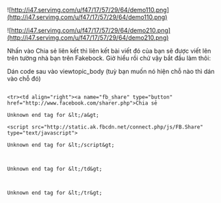 ![http://i47.servimg.com/u/f47/17/57/29/64/demo110.png](http://i47.servimg.com/u/f47/17/57/29/64/demo110.png)

![http://i47.servimg.com/u/f47/17/57/29/64/demo210.png](http://i47.servimg.com/u/f47/17/57/29/64/demo210.png)

Nhấn vào Chia sẻ liên kết thì liên kết bài viết đó của bạn sẽ được viết lên trên tường nhà bạn trên Fakebock.
Giờ hiểu rồi chứ vậy bắt đầu làm thôi:

Dán code sau vào viewtopic\_body (tuỳ bạn muốn nó hiện chỗ nào thì dán vào chỗ đó)


```

<tr><td align="right"><a name="fb_share" type="button" href="http://www.facebook.com/sharer.php">Chia sẻ

Unknown end tag for &lt;/a&gt;

<script src="http://static.ak.fbcdn.net/connect.php/js/FB.Share" type="text/javascript">

Unknown end tag for &lt;/script&gt;



Unknown end tag for &lt;/td&gt;



Unknown end tag for &lt;/tr&gt;




```